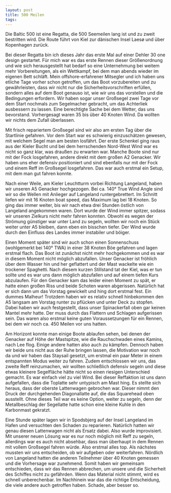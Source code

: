 ```yaml
---
layout: post
title: 500 Meilen 
tags: 
---
```


Die Baltic 500 ist eine Regatta, die 500 Seemeilen lang ist und zu zweit
bestritten wird. Die Route führt von Kiel zur dänischen Insel Laesø und über
Kopenhagen zurück.

Bei dieser Regatta bin ich dieses Jahr das erste Mal auf einer Dehler 30 one
design gestartet. Für mich war es das erste Rennen dieser Größenordnung und wie
sich herausgestellt hat bedarf so eine Unternehmung bei weitem mehr
Vorbereitungen, als ein Wettkampf, bei dem man abends wieder im eigenen Bett
schläft. Mein offshore-erfahrener Mitsegler und ich haben uns etliche Tage
vorher schon getroffen, um das Boot vorzubereiten und zu gewährleisten, dass
wir nicht nur die Sicherheitsvorschriften erfüllen, sondern alles auf dem Boot
genauso ist, wie wir uns das vorstellen und die Bedingungen erfordern. Wir
haben sogar unser Großsegel zwei Tage vor dem Start nochmals zum Segelmacher
gebracht, um das Achterliek ausbessern zu lassen. Eine berechtigte Sache bei
dem Wetter, das uns bevorstand. Vorhergesagt waren 35 bis über 40 Knoten Wind.
Da wollten wir nichts dem Zufall überlassen.

Mit frisch repariertem Großsegel sind wir also am ersten Tag über die
Startlinie gefahren. Vor dem Start war es schwierig einzuschätzen gewesen, mit
welchem Segel man am besten losfährt. Der erste Schenkel ging raus aus der
Kieler Bucht und bei dem herrschenden Nord-West Wind war es nicht so ganz klar,
was draußen zu erwarten war. Manche Boote sind nur mit der Fock losgefahren,
andere direkt mit dem großen A2 Genacker. Wir haben uns eher defensiv
positioniert und sind ebenfalls nur mit der Fock und einem Reff im Großsegel
losgefahren. Das war auch erstmal ein Setup, mit dem man gut fahren konnte.

Nach einer Weile, am Kieler Leuchtturm vorbei Richtung Langeland, haben wir
unseren A5 Genacker hochgezogen. Bei ca. 140° True Wind Angle sind wir so die
Wellen mit Anlieger auf Langeland runtergebrettert. Im Schnitt liefen wir mit 16
Knoten boat speed, das Maximum lag bei 18 Knoten. So ging das immer weiter, bis
wir nach etwa drei Stunden östlich von Langeland angekommen waren. Dort wurde
der Wind immer spitzer, sodass wir unseren Zielkurs nicht mehr fahren konnten.
Obwohl es wegen der Strömung günstiger war unter Land zu segeln, wollten wir
noch ein Stück weiter unter A5 bleiben, dann eben ein bisschen tiefer. Der Wind
wurde durch den Einfluss des Landes immer instabiler und böiger.

Einen Moment später sind wir auch schon einen Sonnenschuss
(wohlgemerkt bei 140° TWA) in einer 38 Knoten Böe gefahren und lagen erstmal
flach. Das Boot ist zunächst nicht mehr hochgekommen und es war in diesem
Moment nicht möglich abzufallen. Unser Genacker ist fröhlich über dem Wasser
hin und her geflattert und der Mast wackelte wie ein trockener Spaghetti.
Nach diesem kurzen Stillstand tat der Kiel, was er tun sollte und es war uns
dann möglich abzufallen und auf einem tiefen Kurs abzulaufen. Für den Genacker
kam das leider einen Moment zu spät, er hatte einen großen Riss und beide
Schoten waren abgerissen. Natürlich hat er sich dann um das Vorstag gewickelt
und hing dort erstmal fest. Ein dummes Malheur! Trotzdem haben wir es relativ
schnell hinbekommen den A5 langsam am Vorstag runter zu pflücken und unter Deck
zu stopfen. Dabei haben wir auch festgestellt, dass unser Spinackerfall oben
gar keinen Mantel mehr hatte. Der muss durch das Flattern und Schlagen
aufgerissen sein. Das waren also erstmal keine guten Voraussetzungen für ein
Rennen, bei dem wir noch ca. 450 Meilen vor uns hatten. 

Am Horizont konnte man einige Boote ablaufen sehen, bei denen der Genacker auf
Höhe der Mastspitze, wie die Rauchschwaden eines Kamins, nach Lee flog. Einige
andere hatten also auch zu kämpfen. Dennoch haben wir beide uns nicht aus der
Ruhe bringen lassen, die Motivation war noch da und wir haben das Staysail
gesetzt, um erstmal ein paar Meter in einem entspannten Modus weiter zu fahren.
Zudem entschlossen wir uns, das zweite Reff reinzumachen, wir wollten
schließlich defensiv segeln und diese etwas kleinere Segelfläche hätte nicht so
einen riesigen Unterschied gemacht. Es war einfach viel zu viel Wind. Bei
dieser Reffaktion ist uns dann aufgefallen, dass die Toplatte sehr untypisch am
Mast hing. Es stellte sich heraus, dass der oberste Lattenwagen gebrochen war.
Dieser nimmt den Druck der durchgehenden Diagonallatte auf, die das Squarehead
oben ausstellt. Ohne dieses Teil war es keine Option, weiter zu segeln, denn
der Metallbeschlag der Segellatte hatte schon eine kleine Kuhle in den
Karbonmast gekratzt.

Eine Stunde später lagen wir in Spodsbjerg auf der Insel Langeland im Hafen und
versuchten den Schaden zu reparieren. Natürlich hatten wir genau diesen
Lattenwagen nicht als Ersatz dabei. Also wurde improvisiert.  Mit unserer neuen
Lösung war es nur noch möglich mit Reff zu segeln, allerdings war es auch nicht
absehbar, dass man überhaupt in dem Rennen mit vollem Großsegel fahren würde.
Also erstmal alles top. Als nächstes mussten wir uns entscheiden, ob wir
aufgeben oder weiterfahren. Nördlich von Langeland hatten die anderen
Teilnehmer über 40 Knoten gemessen und die Vorhersage war zunehmend. Somit
haben wir gemeinsam entschieden, dass wir das Rennen abbrechen, um unsere und
die Sicherheit des Schiffes nicht zu gefährden. Wenn das Material nicht
stimmt, wird es schnell unberechenbar. Im Nachhinein war das die richtige
Entscheidung, die viele andere auch getroffen haben. Schade, aber besser so. 
